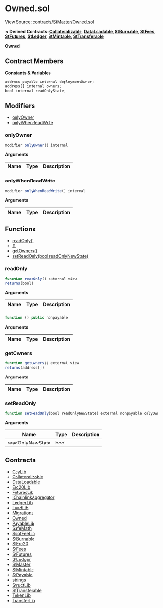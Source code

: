 # Owned.sol

View Source: [contracts/StMaster/Owned.sol](../contracts/StMaster/Owned.sol)

**↘ Derived Contracts: [Collateralizable](Collateralizable.md), [DataLoadable](DataLoadable.md), [StBurnable](StBurnable.md), [StFees](StFees.md), [StFutures](StFutures.md), [StLedger](StLedger.md), [StMintable](StMintable.md), [StTransferable](StTransferable.md)**

**Owned**

## Contract Members
**Constants & Variables**

```js
address payable internal deploymentOwner;
address[] internal owners;
bool internal readOnlyState;

```

## Modifiers

- [onlyOwner](#onlyowner)
- [onlyWhenReadWrite](#onlywhenreadwrite)

### onlyOwner

```js
modifier onlyOwner() internal
```

**Arguments**

| Name        | Type           | Description  |
| ------------- |------------- | -----|

### onlyWhenReadWrite

```js
modifier onlyWhenReadWrite() internal
```

**Arguments**

| Name        | Type           | Description  |
| ------------- |------------- | -----|

## Functions

- [readOnly()](#readonly)
- [()](#)
- [getOwners()](#getowners)
- [setReadOnly(bool readOnlyNewState)](#setreadonly)

### readOnly

```js
function readOnly() external view
returns(bool)
```

**Arguments**

| Name        | Type           | Description  |
| ------------- |------------- | -----|

### 

```js
function () public nonpayable
```

**Arguments**

| Name        | Type           | Description  |
| ------------- |------------- | -----|

### getOwners

```js
function getOwners() external view
returns(address[])
```

**Arguments**

| Name        | Type           | Description  |
| ------------- |------------- | -----|

### setReadOnly

```js
function setReadOnly(bool readOnlyNewState) external nonpayable onlyOwner 
```

**Arguments**

| Name        | Type           | Description  |
| ------------- |------------- | -----|
| readOnlyNewState | bool |  | 

## Contracts

* [CcyLib](CcyLib.md)
* [Collateralizable](Collateralizable.md)
* [DataLoadable](DataLoadable.md)
* [Erc20Lib](Erc20Lib.md)
* [FuturesLib](FuturesLib.md)
* [IChainlinkAggregator](IChainlinkAggregator.md)
* [LedgerLib](LedgerLib.md)
* [LoadLib](LoadLib.md)
* [Migrations](Migrations.md)
* [Owned](Owned.md)
* [PayableLib](PayableLib.md)
* [SafeMath](SafeMath.md)
* [SpotFeeLib](SpotFeeLib.md)
* [StBurnable](StBurnable.md)
* [StErc20](StErc20.md)
* [StFees](StFees.md)
* [StFutures](StFutures.md)
* [StLedger](StLedger.md)
* [StMaster](StMaster.md)
* [StMintable](StMintable.md)
* [StPayable](StPayable.md)
* [strings](strings.md)
* [StructLib](StructLib.md)
* [StTransferable](StTransferable.md)
* [TokenLib](TokenLib.md)
* [TransferLib](TransferLib.md)
